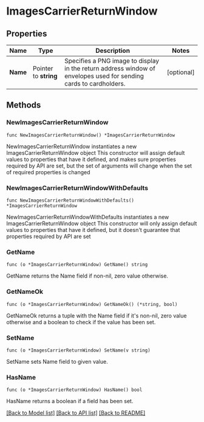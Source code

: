 # ImagesCarrierReturnWindow

## Properties

Name | Type | Description | Notes
------------ | ------------- | ------------- | -------------
**Name** | Pointer to **string** | Specifies a PNG image to display in the return address window of envelopes used for sending cards to cardholders. | [optional] 

## Methods

### NewImagesCarrierReturnWindow

`func NewImagesCarrierReturnWindow() *ImagesCarrierReturnWindow`

NewImagesCarrierReturnWindow instantiates a new ImagesCarrierReturnWindow object
This constructor will assign default values to properties that have it defined,
and makes sure properties required by API are set, but the set of arguments
will change when the set of required properties is changed

### NewImagesCarrierReturnWindowWithDefaults

`func NewImagesCarrierReturnWindowWithDefaults() *ImagesCarrierReturnWindow`

NewImagesCarrierReturnWindowWithDefaults instantiates a new ImagesCarrierReturnWindow object
This constructor will only assign default values to properties that have it defined,
but it doesn't guarantee that properties required by API are set

### GetName

`func (o *ImagesCarrierReturnWindow) GetName() string`

GetName returns the Name field if non-nil, zero value otherwise.

### GetNameOk

`func (o *ImagesCarrierReturnWindow) GetNameOk() (*string, bool)`

GetNameOk returns a tuple with the Name field if it's non-nil, zero value otherwise
and a boolean to check if the value has been set.

### SetName

`func (o *ImagesCarrierReturnWindow) SetName(v string)`

SetName sets Name field to given value.

### HasName

`func (o *ImagesCarrierReturnWindow) HasName() bool`

HasName returns a boolean if a field has been set.


[[Back to Model list]](../README.md#documentation-for-models) [[Back to API list]](../README.md#documentation-for-api-endpoints) [[Back to README]](../README.md)


